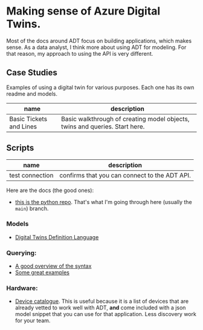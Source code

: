 # Making sense of Azure Digital Twins. 

Most of the docs around ADT focus on building applications, which makes sense. As a data analyst, I think more about using ADT for modeling. For that reason, my approach to using the API is very different. 

## Case Studies
Examples of using a digital twin for various purposes. Each one has its own readme and models. 

| name      | description |
| ----------- | ----------- |
| Basic Tickets and Lines   | Basic walkthrough of creating model objects, twins and queries. Start here. |

## Scripts
| name      | description |
| ----------- | ----------- |
| test connection      | confirms that you can connect to the ADT API.      |


Here are the docs (the good ones):
* [this is the python repo](https://github.com/Azure/azure-sdk-for-python/tree/4559e19e2f3146a49f1eba1706bb798071f4a1f5/sdk/digitaltwins/azure-digitaltwins-core). That's what I'm going through here (usually the `main`) branch.

### Models
* [Digital Twins Definition Language](https://github.com/Azure/opendigitaltwins-dtdl/blob/master/DTDL/v2/dtdlv2.md)

### Querying:
* [A good overview of the syntax](https://docs.microsoft.com/en-us/azure/digital-twins/concepts-query-language) 
* [Some great examples](https://docs.microsoft.com/en-us/azure/digital-twins/how-to-query-graph)

### Hardware:
* [Device catalogue](https://devicecatalog.azure.com/). This is useful because it is a list of devices that are already vetted to work well with ADT, **and** come included with a json model snippet that you can use for that application. Less discovery work for your team. 




